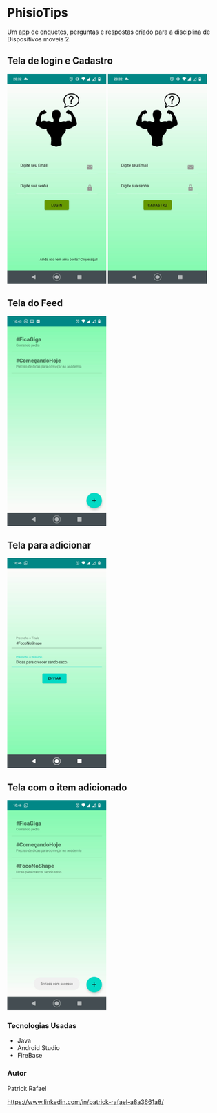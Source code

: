 # PhisioTips
Um app de enquetes, perguntas e respostas criado para a disciplina  de Dispositivos moveis 2.

## Tela de login e Cadastro
<img src="https://github.com/Patrick-Rafael/Imagens_dos_Apps/blob/master/Login.jpeg" width="230" height="486">  <img src="https://github.com/Patrick-Rafael/Imagens_dos_Apps/blob/master/Cadastrar.jpeg" width="230" height="486" >



## Tela do Feed
<img src="https://github.com/Patrick-Rafael/Imagens_dos_Apps/blob/master/Feed.jpeg"  width="230" height="486" >

## Tela para adicionar 
<img src = "https://github.com/Patrick-Rafael/Imagens_dos_Apps/blob/master/Adicionar.jpeg" width="230" height="486" >

## Tela com o item adicionado
<img src = "https://github.com/Patrick-Rafael/Imagens_dos_Apps/blob/master/Adicionado.jpeg" width="230" height="486" >

### Tecnologias Usadas

- Java
- Android Studio
- FireBase

### Autor

Patrick Rafael

https://www.linkedin.com/in/patrick-rafael-a8a3661a8/


